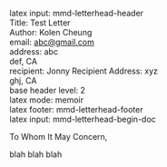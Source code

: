latex input:	mmd-letterhead-header  
Title:	Test Letter  
Author:	Kolen Cheung  
email:	abc@gmail.com  
address:	abc  
	def, CA  
recipient:	Jonny
Recipient Address:	xyz  
	ghj, CA  
base header level:	2  
latex mode:	memoir  
latex footer:	mmd-letterhead-footer  
latex input:	mmd-letterhead-begin-doc  


To Whom It May Concern,

blah blah blah